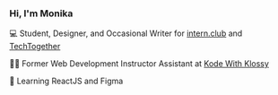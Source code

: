 ### Hi, I'm Monika 

<!--
**mpara0/mpara0** is a ✨ _special_ ✨ repository because its `README.md` (this file) appears on your GitHub profile.
-->
💻 Student, Designer, and Occasional Writer for [intern.club](https://medium.com/intern-club) and [TechTogether](https://medium.com/techtogether)

👩‍💻 Former Web Development Instructor Assistant at [Kode With Klossy](https://www.kodewithklossy.com/)

🧠 Learning ReactJS and Figma




